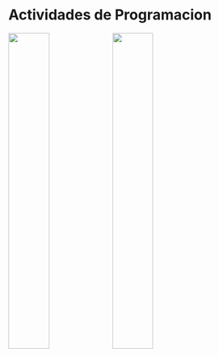 # Actividades de Programacion

<div>
<img src="https://www.insoftservices.uk/wp-content/uploads/2020/02/JavaScript-Featured-Logo.png" width="40%" height="40%">
<img src="https://th.bing.com/th/id/R.776fd8269417774ef8b29304781e5277?rik=rV1PD0yroPYvSw&pid=ImgRaw&r=0" width="40%" height="40%">
</div>